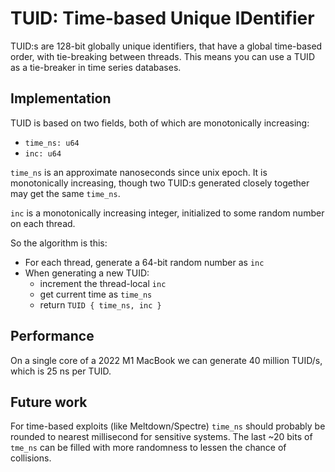 # TUID: Time-based Unique IDentifier
TUID:s are 128-bit globally unique identifiers, that have a global time-based order, with tie-breaking between threads. This means you can use a TUID as a tie-breaker in time series databases.

## Implementation
TUID is based on two fields, both of which are monotonically increasing:

* `time_ns: u64`
* `inc: u64`

`time_ns` is an approximate nanoseconds since unix epoch. It is monotonically increasing, though two TUID:s generated closely together may get the same `time_ns`.

`inc` is a monotonically increasing integer, initialized to some random number on each thread.

So the algorithm is this:

* For each thread, generate a 64-bit random number as `inc`
* When generating a new TUID:
    * increment the thread-local `inc`
    * get current time as `time_ns`
    * return `TUID { time_ns, inc }`

## Performance
On a single core of a 2022 M1 MacBook we can generate 40 million TUID/s, which is 25 ns per TUID.

## Future work
For time-based exploits (like Meltdown/Spectre) `time_ns` should probably be rounded to nearest millisecond for sensitive systems. The last ~20 bits of `tme_ns` can be filled with more randomness to lessen the chance of collisions.

